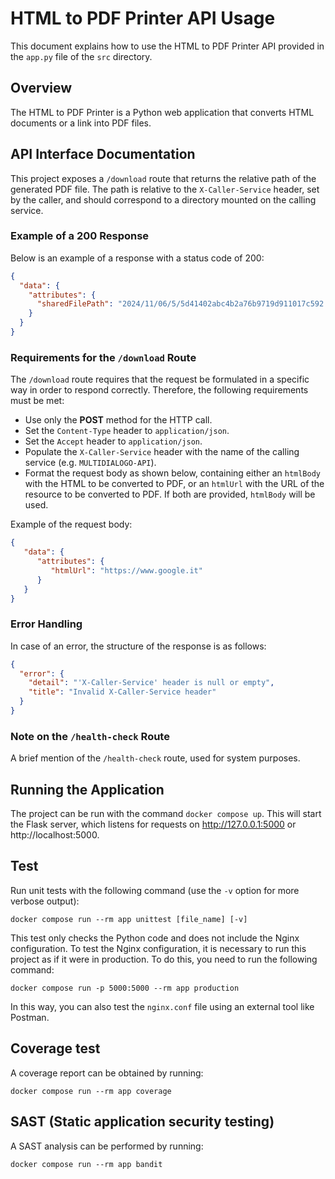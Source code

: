 # HTML to PDF Printer API Usage

This document explains how to use the HTML to PDF Printer API provided in the `app.py` file of the `src` directory.

## Overview

The HTML to PDF Printer is a Python web application that converts HTML documents or a link into PDF files.

## API Interface Documentation

This project exposes a `/download` route that returns the relative path of the generated PDF file.
The path is relative to the `X-Caller-Service` header, set by the caller, and should correspond to a directory mounted on the calling service.

### Example of a 200 Response

Below is an example of a response with a status code of 200:
```json
{
  "data": {
    "attributes": {
      "sharedFilePath": "2024/11/06/5/5d41402abc4b2a76b9719d911017c592.pdf"
    }
  }
}
```

### Requirements for the `/download` Route

The `/download` route requires that the request be formulated in a specific way in order to respond correctly.
Therefore, the following requirements must be met:
- Use only the **POST** method for the HTTP call.
- Set the `Content-Type` header to `application/json`.
- Set the `Accept` header to `application/json`.
- Populate the `X-Caller-Service` header with the name of the calling service (e.g. `MULTIDIALOGO-API`).
- Format the request body as shown below, containing either an `htmlBody` with the HTML to be converted to PDF, or an
`htmlUrl` with the URL of the resource to be converted to PDF. If both are provided, `htmlBody` will be used.

Example of the request body:
```json
{
   "data": {
      "attributes": {
         "htmlUrl": "https://www.google.it"
      }
   }
}
```

### Error Handling

In case of an error, the structure of the response is as follows:
```json
{
  "error": {
    "detail": "'X-Caller-Service' header is null or empty",
    "title": "Invalid X-Caller-Service header"
  }
}
```

### Note on the `/health-check` Route

A brief mention of the `/health-check` route, used for system purposes.

## Running the Application

The project can be run with the command `docker compose up`.
This will start the Flask server, which listens for requests on http://127.0.0.1:5000 or http://localhost:5000.

## Test

Run unit tests with the following command (use the `-v` option for more verbose output):
```
docker compose run --rm app unittest [file_name] [-v]
```
This test only checks the Python code and does not include the Nginx configuration.
To test the Nginx configuration, it is necessary to run this project as if it were in production.
To do this, you need to run the following command:
```
docker compose run -p 5000:5000 --rm app production
```
In this way, you can also test the `nginx.conf` file using an external tool like Postman.

## Coverage test

A coverage report can be obtained by running:
```
docker compose run --rm app coverage
```

## SAST (Static application security testing)

A SAST analysis can be performed by running:
```
docker compose run --rm app bandit
```